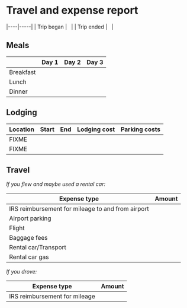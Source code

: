 # Travel and expense report

|----|-----|
| Trip began | &nbsp; |
| Trip ended | &nbsp; |

## Meals

| &nbsp; | Day 1 | Day 2 | Day 3 |
|-----|-----|-----|-----|
| Breakfast | | | |
| Lunch | | | |
| Dinner | | | |

## Lodging

| Location | Start | End | Lodging cost | Parking costs |
|----|----|----|----|---|
| FIXME | | | | |
| FIXME | | | | |

## Travel

*If you flew and maybe used a rental car:*

| Expense type | Amount |
|---|---|
| IRS reimbursement for mileage to and from airport | |
| Airport parking | | 
| Flight | |
| Baggage fees | |
| Rental car/Transport | |
| Rental car gas | |

*If you drove:*

| Expense type | Amount |
|---|---|
| IRS reimbursement for mileage | |

